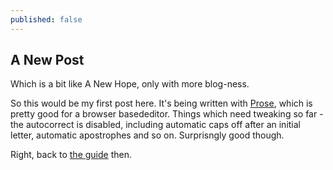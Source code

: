 ```yaml
---
published: false
---
```

## A New Post

Which is a bit like A New Hope, only with more blog-ness.

So this would be my first post here. It's being written with [Prose](https://prose.io), which is pretty good for a browser basededitor. Things which need tweaking so far - the autocorrect is disabled, including automatic caps off after an initial letter, automatic apostrophes and so on. Surprisngly good though.

Right, back to [the guide](https://www.smashingmagazine.com/2014/08/build-blog-jekyll-github-pages/) then.